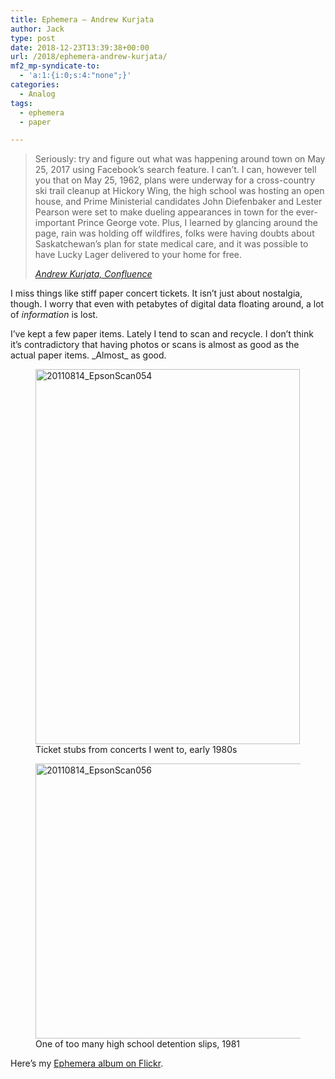 ```yaml
---
title: Ephemera – Andrew Kurjata
author: Jack
type: post
date: 2018-12-23T13:39:38+00:00
url: /2018/ephemera-andrew-kurjata/
mf2_mp-syndicate-to:
  - 'a:1:{i:0;s:4:"none";}'
categories:
  - Analog
tags:
  - ephemera
  - paper

---
```

<blockquote class="wp-block-quote">
  <p>
    Seriously: try and figure out what was happening around town on May 25, 2017 using Facebook’s search feature. I can’t. I can, however tell you that on May 25, 1962, plans were underway for a cross-country ski trail cleanup at Hickory Wing, the high school was hosting an open house, and Prime Ministerial candidates John Diefenbaker and Lester Pearson were set to make dueling appearances in town for the ever-important Prince George vote. Plus, I learned by glancing around the page, rain was holding off wildfires, folks were having doubts about Saskatchewan’s plan for state medical care, and it was possible to have Lucky Lager delivered to your home for free.
  </p>
  
  <cite><a href="https://andrewkurjata.ca/confluence/2018/12/22/ephemera/">Andrew Kurjata, Confluence</a></cite>
</blockquote>

I miss things like stiff paper concert tickets. It isn&#8217;t just about nostalgia, though. I worry that even with petabytes of digital data floating around, a lot of _information_ is lost.

I&#8217;ve kept a few paper items. Lately I tend to scan and recycle. I don&#8217;t think it&#8217;s contradictory that having photos or scans is almost as good as the actual paper items. \_Almost\_ as good.<figure class="wp-block-embed-flickr wp-block-embed is-type-photo is-provider-flickr">

<div class="wp-block-embed__wrapper">
  <a href="https://www.flickr.com/photos/jbaty/46381006332/in/album-72157623968550390/"><img src="https://farm5.staticflickr.com/4809/46381006332_b19221f77d_z.jpg" alt="20110814_EpsonScan054" width="423" height="600" /></a>
</div><figcaption>Ticket stubs from concerts I went to, early 1980s</figcaption></figure> <figure class="wp-block-embed-flickr wp-block-embed is-type-photo is-provider-flickr">

<div class="wp-block-embed__wrapper">
  <a href="https://www.flickr.com/photos/jbaty/32559538858/in/album-72157623968550390/"><img src="https://farm8.staticflickr.com/7870/32559538858_fbb56bf297_z.jpg" alt="20110814_EpsonScan056" width="600" height="440" /></a>
</div><figcaption>One of too many high school detention slips, 1981</figcaption></figure> 

Here&#8217;s my [Ephemera album on Flickr][1].

 [1]: https://www.flickr.com/photos/jbaty/albums/72157623968550390